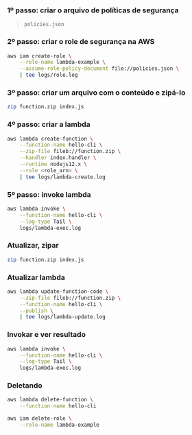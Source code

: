 ### 1º passo: criar o arquivo de políticas de segurança
> `policies.json`

### 2º passo: criar o role de segurança na AWS
```bash
aws iam create-role \
	--role-name lambda-example \
	--assume-role-policy-document file://policies.json \
	| tee logs/role.log
```

### 3º passo: criar um arquivo com o conteúdo e zipá-lo
```bash
zip function.zip index.js
```

### 4º passo: criar a lambda
```bash
aws lambda create-function \
	--function-name hello-cli \
	--zip-file fileb://function.zip \
	--handler index.handler \
	--runtime nodejs12.x \
	--role <role_arn> \
	| tee logs/lambda-create.log
```

### 5º passo: invoke lambda
```bash
aws lambda invoke \
	--function-name hello-cli \
	--log-type Tail \
	logs/lambda-exec.log
```

### Atualizar, zipar
```bash
zip function.zip index.js
```

### Atualizar lambda
```bash
aws lambda update-function-code \
	--zip-file fileb://function.zip \
	--function-name hello-cli \
	--publish \
	| tee logs/lambda-update.log
```

### Invokar e ver resultado
```bash
aws lambda invoke \
	--function-name hello-cli \
	--log-type Tail \
	logs/lambda-exec.log
```

### Deletando
```bash
aws lambda delete-function \
	--function-name hello-cli

aws iam delete-role \
	--role-name lambda-example
```
